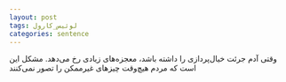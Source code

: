 ```yaml
---
layout: post
tags: لوئیس_کارول
categories: sentence
---
```


وقتی آدم جرئت خیال‌پردازی را داشته باشد، معجزەهای زیادی رخ می‌دهد. مشکل این است کە مردم هیچ‌وقت چیزهای غیرممکن را تصور نمی‌کنند